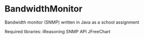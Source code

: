# BandwidthMonitor
Bandwidth monitor (SNMP) written in Java as a school assignment

Required libraries:
  iReasoning SNMP API
  JFreeChart
